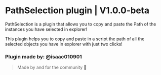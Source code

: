 # PathSelection plugin | V1.0.0-beta

PathSelection is a plugin that allows you to copy and paste the Path of the instances you have selected in explorer!

This plugin helps you to copy and paste in a script the path of all the selected objects you have in explorer with just two clicks!


### Plugin made by: @isaac010901
> Made by and for the community 🤝